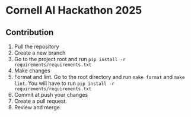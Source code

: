 # Cornell AI Hackathon 2025

## Contribution
1. Pull the repository
2. Create a new branch
3. Go to the project root and run `pip install -r requirements/requirements.txt`
4. Make changes
5. Format and lint. Go to the root directory and run `make format` and `make lint`. You will have to run `pip install -r requirements/requirements.txt`
6. Commit at push your changes
7. Create a pull request.
8. Review and merge.
